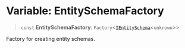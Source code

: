 # Variable: EntitySchemaFactory

> `const` **EntitySchemaFactory**: `Factory`\<[`IEntitySchema`](../interfaces/IEntitySchema.md)\<`unknown`\>\>

Factory for creating entity schemas.
